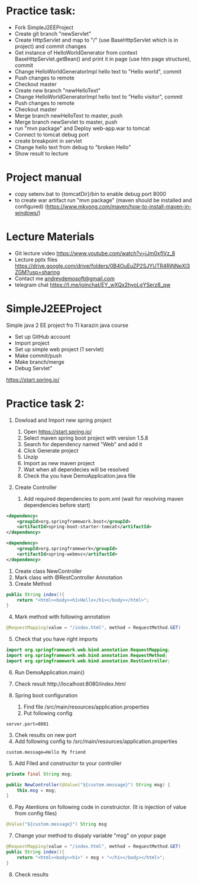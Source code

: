 # Practice task:

- Fork SimpleJ2EEProject
- Create git branch "newServlet"
- Create HttpServlet and map to "/" (use BaseHttpServlet which is in project) and commit changes
- Get instance of HelloWorldGenerator from context BaseHttpServlet.getBean() and print it in page (use htm page structure), commit
- Change HelloWorldGeneratorImpl hello text to "Hello world", commit
- Push changes to remote
- Checkout master
- Create new branch "newHelloText"
- Change HelloWorldGeneratorImpl hello text to "Hello visitor", commit
- Push changes to remote
- Checkout master
- Merge branch newHelloText to master, push
- Merge branch newServlet to master, push
- run "mvn package" and  Deploy web-app.war to tomcat
- Connect to tomcat debug port
- create breakpoint in servlet
- Change hello text from debug to "broken Hello"
- Show result to lecture


# Project manual
- copy setenv.bat to {tomcatDir}/bin to enable debug port 8000
- to create war artifact run "mvn package" (maven should be installed and configured)
 (https://www.mkyong.com/maven/how-to-install-maven-in-windows/)

# Lecture Materials
- Git lecture video https://www.youtube.com/watch?v=iJm0xflVz_8
- Lecture pptx files https://drive.google.com/drive/folders/0B4OuEuZP2SJYUTR4RjNNeXI3ZGM?usp=sharing
- Contact me andreydemosoft@gmail.com
- telegram chat https://t.me/joinchat/EY_wXQx2hyoLgYSerz8_qw

# SimpleJ2EEProject
Simple java 2 EE project fro TI karazin java course

- Set up GitHub account
- Import project
- Set up simple web project (1 servlet)
- Make commit/push
- Make branch/merge
- Debug Servlet"


https://start.spring.io/

# Practice task 2:

1. Dowload and Import new spring project
   1. Open https://start.spring.io/
   2. Select maven spring boot project with version 1.5.8
   3. Search for dependency named "Web" and add it
   4. Click Generate project
   5. Unzip
   6. Import as new maven project
   7. Wait when all dependecies will be resolved
   8. Check tha you have DemoApplication.java file
   
2. Create Controller
   1. Add required dependencies to pom.xml (wait for resolving maven dependencies before start)
```xml
<dependency>
    <groupId>org.springframework.boot</groupId>
    <artifactId>spring-boot-starter-tomcat</artifactId>
</dependency>

<dependency>
    <groupId>org.springframework</groupId>
    <artifactId>spring-webmvc</artifactId>
</dependency>
```
   1. Create class NewController
   2. Mark class with @RestController Annotation
   3. Create Method 
```java
public String index(){
    return "<html><body><h1>Hello</h1></body></html>";
}
```
   4. Mark method with following annotation 
```java
@RequestMapping(value = "/index.html", method = RequestMethod.GET)
```        
   5. Check that you have right imports 
```java
import org.springframework.web.bind.annotation.RequestMapping;
import org.springframework.web.bind.annotation.RequestMethod;
import org.springframework.web.bind.annotation.RestController; 
```
   6. Run DemoApplication.main()
   7. Check result http://localhost:8080/index.html

2. Spring boot configuration
   1. Find file /src/main/resources/application.properties
   2. Put following config
```
server.port=8081
```          
   3. Chek results on new port
   4. Add following config to /src/main/resources/application.properties
```
custom.message=Hello My friend
```
   5. Add Filed and constructor to your controller 
```java
private final String msg;

public NewController(@Value("${custom.message}") String msg) {
    this.msg = msg;
}
```
   6. Pay Atentions on following code in construictor. (It is injection of value from config files)
```java
@Value("${custom.message}") String msg
```
   7. Change your method to dispaly variable "msg" on yopur page
```java
@RequestMapping(value = "/index.html", method = RequestMethod.GET)
public String index(){
    return "<html><body><h1>" + msg + "</h1></body></html>";
}
```
   8. Check results
